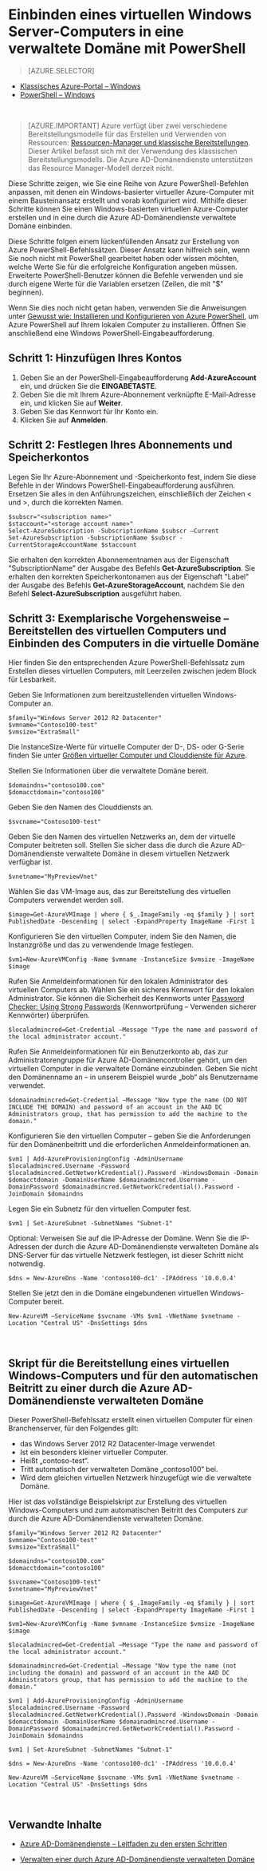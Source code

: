 <properties
	pageTitle="Azure Active Directory Domain Services: Administratorhandbuch | Microsoft Azure"
	description="Binden Sie einen virtuellen Windows-Computer mit Azure PowerShell und dem klassischen Bereitstellungsmodell in eine verwaltete Domäne ein."
	services="active-directory-ds"
	documentationCenter=""
	authors="mahesh-unnikrishnan"
	manager="stevenpo"
	editor="curtand"/>

<tags
	ms.service="active-directory-ds"
	ms.workload="identity"
	ms.tgt_pltfrm="na"
	ms.devlang="na"
	ms.topic="article"
	ms.date="09/20/2016"
	ms.author="maheshu"/>


# Einbinden eines virtuellen Windows Server-Computers in eine verwaltete Domäne mit PowerShell

> [AZURE.SELECTOR]
- [Klassisches Azure-Portal – Windows](active-directory-ds-admin-guide-join-windows-vm.md)
- [PowerShell – Windows](active-directory-ds-admin-guide-join-windows-vm-classic-powershell.md)

<br>

> [AZURE.IMPORTANT] Azure verfügt über zwei verschiedene Bereitstellungsmodelle für das Erstellen und Verwenden von Ressourcen: [Ressourcen-Manager und klassische Bereitstellungen](../resource-manager-deployment-model.md). Dieser Artikel befasst sich mit der Verwendung des klassischen Bereitstellungsmodells. Die Azure AD-Domänendienste unterstützen das Resource Manager-Modell derzeit nicht.

Diese Schritte zeigen, wie Sie eine Reihe von Azure PowerShell-Befehlen anpassen, mit denen ein Windows-basierter virtueller Azure-Computer mit einem Bausteinansatz erstellt und vorab konfiguriert wird. Mithilfe dieser Schritte können Sie einen Windows-basierten virtuellen Azure-Computer erstellen und in eine durch die Azure AD-Domänendienste verwaltete Domäne einbinden.

Diese Schritte folgen einem lückenfüllenden Ansatz zur Erstellung von Azure PowerShell-Befehlssätzen. Dieser Ansatz kann hilfreich sein, wenn Sie noch nicht mit PowerShell gearbeitet haben oder wissen möchten, welche Werte Sie für die erfolgreiche Konfiguration angeben müssen. Erweiterte PowerShell-Benutzer können die Befehle verwenden und sie durch eigene Werte für die Variablen ersetzen (Zeilen, die mit "$" beginnen).

Wenn Sie dies noch nicht getan haben, verwenden Sie die Anweisungen unter [Gewusst wie: Installieren und Konfigurieren von Azure PowerShell](../powershell-install-configure.md), um Azure PowerShell auf Ihrem lokalen Computer zu installieren. Öffnen Sie anschließend eine Windows PowerShell-Eingabeaufforderung.

## Schritt 1: Hinzufügen Ihres Kontos

1. Geben Sie an der PowerShell-Eingabeaufforderung **Add-AzureAccount** ein, und drücken Sie die **EINGABETASTE**.
2. Geben Sie die mit Ihrem Azure-Abonnement verknüpfte E-Mail-Adresse ein, und klicken Sie auf **Weiter**.
3. Geben Sie das Kennwort für Ihr Konto ein.
4. Klicken Sie auf **Anmelden**.

## Schritt 2: Festlegen Ihres Abonnements und Speicherkontos

Legen Sie Ihr Azure-Abonnement und -Speicherkonto fest, indem Sie diese Befehle in der Windows PowerShell-Eingabeaufforderung ausführen. Ersetzen Sie alles in den Anführungszeichen, einschließlich der Zeichen < und >, durch die korrekten Namen.

	$subscr="<subscription name>"
	$staccount="<storage account name>"
	Select-AzureSubscription -SubscriptionName $subscr –Current
	Set-AzureSubscription -SubscriptionName $subscr -CurrentStorageAccountName $staccount

Sie erhalten den korrekten Abonnementnamen aus der Eigenschaft "SubscriptionName" der Ausgabe des Befehls **Get-AzureSubscription**. Sie erhalten den korrekten Speicherkontonamen aus der Eigenschaft "Label" der Ausgabe des Befehls **Get-AzureStorageAccount**, nachdem Sie den Befehl **Select-AzureSubscription** ausgeführt haben.


## Schritt 3: Exemplarische Vorgehensweise – Bereitstellen des virtuellen Computers und Einbinden des Computers in die virtuelle Domäne
Hier finden Sie den entsprechenden Azure PowerShell-Befehlssatz zum Erstellen dieses virtuellen Computers, mit Leerzeilen zwischen jedem Block für Lesbarkeit.

Geben Sie Informationen zum bereitzustellenden virtuellen Windows-Computer an.

    $family="Windows Server 2012 R2 Datacenter"
    $vmname="Contoso100-test"
    $vmsize="ExtraSmall"

Die InstanceSize-Werte für virtuelle Computer der D-, DS- oder G-Serie finden Sie unter [Größen virtueller Computer und Clouddienste für Azure](https://msdn.microsoft.com/library/azure/dn197896.aspx).

Stellen Sie Informationen über die verwaltete Domäne bereit.

    $domaindns="contoso100.com"
    $domacctdomain="contoso100"

Geben Sie den Namen des Clouddiensts an.

    $svcname="Contoso100-test"

Geben Sie den Namen des virtuellen Netzwerks an, dem der virtuelle Computer beitreten soll. Stellen Sie sicher dass die durch die Azure AD-Domänendienste verwaltete Domäne in diesem virtuellen Netzwerk verfügbar ist.

    $vnetname="MyPreviewVnet"

Wählen Sie das VM-Image aus, das zur Bereitstellung des virtuellen Computers verwendet werden soll.

    $image=Get-AzureVMImage | where { $_.ImageFamily -eq $family } | sort PublishedDate -Descending | select -ExpandProperty ImageName -First 1

Konfigurieren Sie den virtuellen Computer, indem Sie den Namen, die Instanzgröße und das zu verwendende Image festlegen.

    $vm1=New-AzureVMConfig -Name $vmname -InstanceSize $vmsize -ImageName $image

Rufen Sie Anmeldeinformationen für den lokalen Administrator des virtuellen Computers ab. Wählen Sie ein sicheres Kennwort für den lokalen Administrator. Sie können die Sicherheit des Kennworts unter [Password Checker: Using Strong Passwords](https://www.microsoft.com/security/pc-security/password-checker.aspx) (Kennwortprüfung – Verwenden sicherer Kennwörter) überprüfen.

    $localadmincred=Get-Credential –Message "Type the name and password of the local administrator account."

Rufen Sie Anmeldeinformationen für ein Benutzerkonto ab, das zur Administratorengruppe für Azure AD-Domänencontroller gehört, um den virtuellen Computer in die verwaltete Domäne einzubinden. Geben Sie nicht den Domänenname an – in unserem Beispiel wurde „bob“ als Benutzername verwendet.

    $domainadmincred=Get-Credential –Message "Now type the name (DO NOT INCLUDE THE DOMAIN) and password of an account in the AAD DC Administrators group, that has permission to add the machine to the domain."

Konfigurieren Sie den virtuellen Computer – geben Sie die Anforderungen für den Domänenbeitritt und die erforderlichen Anmeldeinformationen an.

    $vm1 | Add-AzureProvisioningConfig -AdminUsername $localadmincred.Username -Password $localadmincred.GetNetworkCredential().Password -WindowsDomain -Domain $domacctdomain -DomainUserName $domainadmincred.Username -DomainPassword $domainadmincred.GetNetworkCredential().Password -JoinDomain $domaindns

Legen Sie ein Subnetz für den virtuellen Computer fest.

    $vm1 | Set-AzureSubnet -SubnetNames "Subnet-1"

Optional: Verweisen Sie auf die IP-Adresse der Domäne. Wenn Sie die IP-Adressen der durch die Azure AD-Domänendienste verwalteten Domäne als DNS-Server für das virtuelle Netzwerk festlegen, ist dieser Schritt nicht notwendig.

    $dns = New-AzureDns -Name 'contoso100-dc1' -IPAddress '10.0.0.4'

Stellen Sie jetzt den in die Domäne eingebundenen virtuellen Windows-Computer bereit.

    New-AzureVM –ServiceName $svcname -VMs $vm1 -VNetName $vnetname -Location "Central US" -DnsSettings $dns

<br>

## Skript für die Bereitstellung eines virtuellen Windows-Computers und für den automatischen Beitritt zu einer durch die Azure AD-Domänendienste verwalteten Domäne
Dieser PowerShell-Befehlssatz erstellt einen virtuellen Computer für einen Branchenserver, für den Folgendes gilt:

- das Windows Server 2012 R2 Datacenter-Image verwendet
- Ist ein besonders kleiner virtueller Computer.
- Heißt „contoso-test“.
- Tritt automatisch der verwalteten Domäne „contoso100“ bei.
- Wird dem gleichen virtuellen Netzwerk hinzugefügt wie die verwaltete Domäne.

Hier ist das vollständige Beispielskript zur Erstellung des virtuellen Windows-Computers und zum automatischen Beitritt des Computers zur durch die Azure AD-Domänendienste verwalteten Domäne.

    $family="Windows Server 2012 R2 Datacenter"
    $vmname="Contoso100-test"
    $vmsize="ExtraSmall"

    $domaindns="contoso100.com"
    $domacctdomain="contoso100"

    $svcname="Contoso100-test"
    $vnetname="MyPreviewVnet"

    $image=Get-AzureVMImage | where { $_.ImageFamily -eq $family } | sort PublishedDate -Descending | select -ExpandProperty ImageName -First 1

    $vm1=New-AzureVMConfig -Name $vmname -InstanceSize $vmsize -ImageName $image

    $localadmincred=Get-Credential –Message "Type the name and password of the local administrator account."

    $domainadmincred=Get-Credential –Message "Now type the name (not including the domain) and password of an account in the AAD DC Administrators group, that has permission to add the machine to the domain."

    $vm1 | Add-AzureProvisioningConfig -AdminUsername $localadmincred.Username -Password $localadmincred.GetNetworkCredential().Password -WindowsDomain -Domain $domacctdomain -DomainUserName $domainadmincred.Username -DomainPassword $domainadmincred.GetNetworkCredential().Password -JoinDomain $domaindns

    $vm1 | Set-AzureSubnet -SubnetNames "Subnet-1"

    $dns = New-AzureDns -Name 'contoso100-dc1' -IPAddress '10.0.0.4'

    New-AzureVM –ServiceName $svcname -VMs $vm1 -VNetName $vnetname -Location "Central US" -DnsSettings $dns

<br>

## Verwandte Inhalte
- [Azure AD-Domänendienste – Leitfaden zu den ersten Schritten](./active-directory-ds-getting-started.md)

- [Verwalten einer durch Azure AD-Domänendienste verwalteten Domäne](./active-directory-ds-admin-guide-administer-domain.md)

<!---HONumber=AcomDC_0921_2016-->